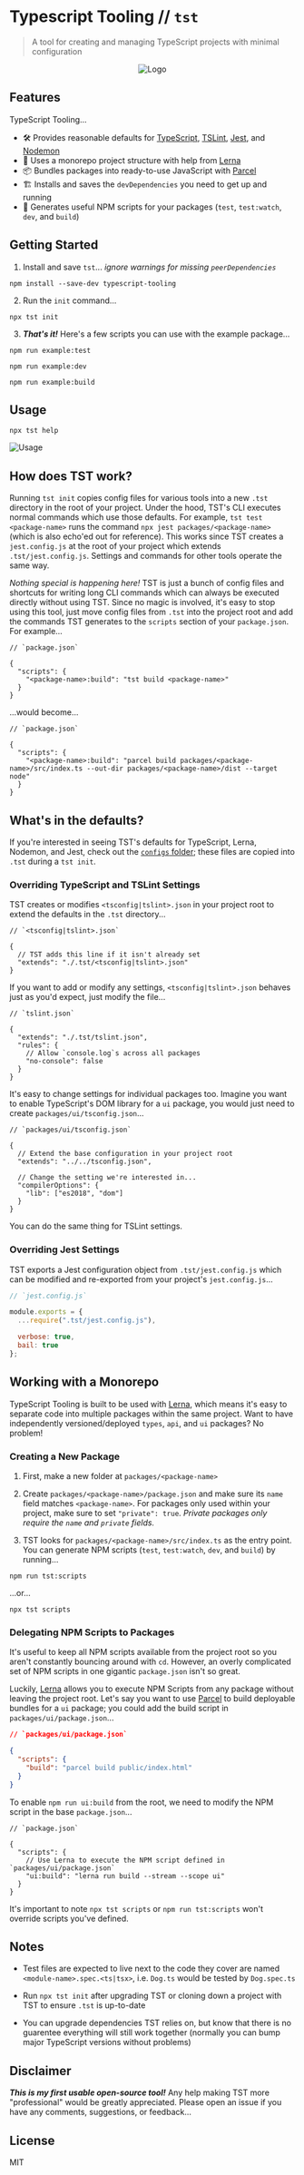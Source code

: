 # Typescript Tooling // `tst`

> A tool for creating and managing TypeScript projects with minimal configuration

<p align="center">
  <image src="https://github.com/cruhl/typescript-tooling/blob/master/packages/typescript-tooling/images/logo.png" alt="Logo">
</p>

## Features

TypeScript Tooling...

- 🛠️ Provides reasonable defaults for [TypeScript](https://github.com/Microsoft/TypeScript), [TSLint](https://github.com/palantir/tslint), [Jest](https://github.com/facebook/jest), and [Nodemon](https://github.com/remy/nodemon)
- 🐉 Uses a monorepo project structure with help from [Lerna](https://github.com/lerna/lerna)
- 📦 Bundles packages into ready-to-use JavaScript with [Parcel](https://parceljs.org/)
- 🏗️ Installs and saves the `devDependencies` you need to get up and running
- 📝 Generates useful NPM scripts for your packages (`test`, `test:watch`, `dev`, and `build`)

## Getting Started

1. Install and save `tst`... _ignore warnings for missing `peerDependencies`_

```
npm install --save-dev typescript-tooling
```

2. Run the `init` command...

```
npx tst init
```

3. _**That's it!**_ Here's a few scripts you can use with the example package...

```
npm run example:test
```

```
npm run example:dev
```

```
npm run example:build
```

## Usage

```
npx tst help
```

![Usage](https://github.com/cruhl/typescript-tooling/blob/master/packages/typescript-tooling/images/usage.png)

## How does TST work?

Running `tst init` copies config files for various tools into a new `.tst`
directory in the root of your project. Under the hood, TST's CLI executes normal
commands which use those defaults. For example, `tst test <package-name>` runs
the command `npx jest packages/<package-name>` (which is also echo'ed out for
reference). This works since TST creates a `jest.config.js` at the root of your
project which extends `.tst/jest.config.js`. Settings and commands for other
tools operate the same way.

_Nothing special is happening here!_ TST is just a bunch of config files and
shortcuts for writing long CLI commands which can always be executed directly
without using TST. Since no magic is involved, it's easy to stop using this
tool, just move config files from `.tst` into the project root and add the
commands TST generates to the `scripts` section of your `package.json`. For
example...

```
// `package.json`

{
  "scripts": {
    "<package-name>:build": "tst build <package-name>"
  }
}
```

...would become...

```
// `package.json`

{
  "scripts": {
    "<package-name>:build": "parcel build packages/<package-name>/src/index.ts --out-dir packages/<package-name>/dist --target node"
  }
}
```

## What's in the defaults?

If you're interested in seeing TST's defaults for TypeScript, Lerna, Nodemon,
and Jest, check out the
[`configs` folder](https://github.com/cruhl/typescript-tooling/tree/master/packages/typescript-tooling/configs); these files are copied into `.tst` during a
`tst init`.

### Overriding TypeScript and TSLint Settings

TST creates or modifies `<tsconfig|tslint>.json` in your project root to extend
the defaults in the `.tst` directory...

```
// `<tsconfig|tslint>.json`

{
  // TST adds this line if it isn't already set
  "extends": "./.tst/<tsconfig|tslint>.json"
}
```

If you want to add or modify any settings, `<tsconfig|tslint>.json` behaves just
as you'd expect, just modify the file...

```
// `tslint.json`

{
  "extends": "./.tst/tslint.json",
  "rules": {
    // Allow `console.log`s across all packages
    "no-console": false
  }
}
```

It's easy to change settings for individual packages too. Imagine you want to
enable TypeScript's DOM library for a `ui` package, you would just need to
create `packages/ui/tsconfig.json`...

```
// `packages/ui/tsconfig.json`

{
  // Extend the base configuration in your project root
  "extends": "../../tsconfig.json",

  // Change the setting we're interested in...
  "compilerOptions": {
    "lib": ["es2018", "dom"]
  }
}
```

You can do the same thing for TSLint settings.

### Overriding Jest Settings

TST exports a Jest configuration object from `.tst/jest.config.js` which can be
modified and re-exported from your project's `jest.config.js`...

```js
// `jest.config.js`

module.exports = {
  ...require(".tst/jest.config.js"),

  verbose: true,
  bail: true
};
```

## Working with a Monorepo

TypeScript Tooling is built to be used with
[Lerna](https://github.com/lerna/lerna), which means it's easy to separate
code into multiple packages within the same project. Want to have independently
versioned/deployed `types`, `api`, and `ui` packages? No problem!

### Creating a New Package

1. First, make a new folder at `packages/<package-name>`
2. Create `packages/<package-name>/package.json` and make sure its `name` field
   matches `<package-name>`. For packages only used within your project, make
   sure to set `"private": true`. _Private packages only require the `name` and
   `private` fields._

3. TST looks for `packages/<package-name>/src/index.ts` as the entry point. You
   can generate NPM scripts (`test`, `test:watch`, `dev`, and `build`) by
   running...

```
npm run tst:scripts
```

...or...

```
npx tst scripts
```

### Delegating NPM Scripts to Packages

It's useful to keep all NPM scripts available from the project root so you
aren't constantly bouncing around with `cd`. However, an overly complicated set
of NPM scripts in one gigantic `package.json` isn't so great.

Luckily, [Lerna](https://github.com/lerna/lerna) allows you to execute NPM
Scripts from any package without leaving the project root. Let's say you want to
use [Parcel](https://parceljs.org/) to build deployable bundles for a `ui`
package; you could add the build script in `packages/ui/package.json`...

```json
// `packages/ui/package.json`

{
  "scripts": {
    "build": "parcel build public/index.html"
  }
}
```

To enable `npm run ui:build` from the root, we need to modify the NPM script in
the base `package.json`...

```
// `package.json`

{
  "scripts": {
    // Use Lerna to execute the NPM script defined in `packages/ui/package.json`
    "ui:build": "lerna run build --stream --scope ui"
  }
}
```

It's important to note `npx tst scripts` or `npm run tst:scripts` won't override
scripts you've defined.

## Notes

- Test files are expected to live next to the code they cover are named
  `<module-name>.spec.<ts|tsx>`, i.e. `Dog.ts` would be tested by `Dog.spec.ts`

- Run `npx tst init` after upgrading TST or cloning down a project with TST to
  ensure `.tst` is up-to-date

- You can upgrade dependencies TST relies on, but know that there is no
  guarentee everything will still work together (normally you can bump
  major TypeScript versions without problems)

## Disclaimer

_**This is my first usable open-source tool!**_ Any help making TST more
"professional" would be greatly appreciated. Please open an issue if you have
any comments, suggestions, or feedback...

## License

MIT
